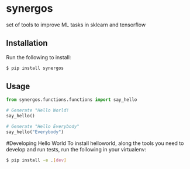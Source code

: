# synergos
set of tools to improve ML tasks in sklearn and tensorflow

## Installation

Run the following to install:
```bash
$ pip install synergos
```

## Usage

```python
from synergos.functions.functions import say_hello

# Generate "Hello World!
say_hello()

# Generate "Hello Everybody"
say_hello("Everybody")
```
#Developing Hello World
To install helloworld, along the tools you need to develop and run tests, run the following in your virtualenv:
```bash
$ pip install -e .[dev]
```
